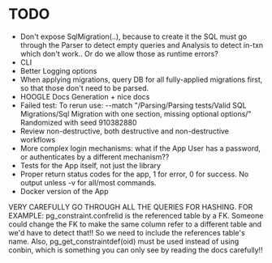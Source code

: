 # TODO

- Don't expose SqlMigration(..), because to create it the SQL must go through the Parser to detect empty queries and Analysis to detect in-txn which don't work..
   Or do we allow those as runtime errors?
- CLI
- Better Logging options
- When applying migrations, query DB for all fully-applied migrations first, so that those don't need to be parsed.
- HOOGLE Docs Generation + nice docs
- Failed test:
     To rerun use: --match "/Parsing/Parsing tests/Valid SQL Migrations/Sql Migration with one section, missing optional options/"
     Randomized with seed 910382880
- Review non-destructive, both destructive and non-destructive workflows
- More complex login mechanisms: what if the App User has a password, or authenticates by a different mechanism??
- Tests for the App itself, not just the library
- Proper return status codes for the app, 1 for error, 0 for success. No output unless -v for all/most commands.
- Docker version of the App


VERY CAREFULLY GO THROUGH ALL THE QUERIES FOR HASHING.
FOR EXAMPLE: pg_constraint.confrelid is the referenced table by a FK. Someone could change the FK to make the same column refer to a different table
 and we'd have to detect that!! So we need to include the references table's name. Also, pg_get_constraintdef(oid) must be used instead of using conbin, which is something
 you can only see by reading the docs carefully!!